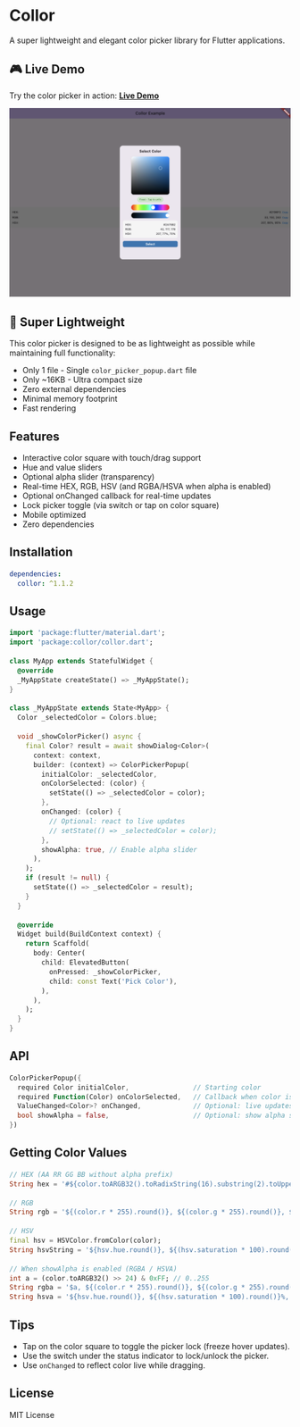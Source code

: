 # Collor

A super lightweight and elegant color picker library for Flutter applications.

## 🎮 Live Demo

Try the color picker in action: **[Live Demo](https://stanislavworldin.github.io/collor/)**

![Collor Color Picker Demo](https://raw.githubusercontent.com/stanislavworldin/collor/main/screenshots/1.png)

## 🚀 Super Lightweight

This color picker is designed to be as lightweight as possible while maintaining full functionality:
- Only 1 file - Single `color_picker_popup.dart` file
- Only ~16KB - Ultra compact size
- Zero external dependencies
- Minimal memory footprint
- Fast rendering

## Features

- Interactive color square with touch/drag support
- Hue and value sliders
- Optional alpha slider (transparency)
- Real-time HEX, RGB, HSV (and RGBA/HSVA when alpha is enabled)
- Optional onChanged callback for real-time updates
- Lock picker toggle (via switch or tap on color square)
- Mobile optimized
- Zero dependencies

## Installation

```yaml
dependencies:
  collor: ^1.1.2
```

## Usage

```dart
import 'package:flutter/material.dart';
import 'package:collor/collor.dart';

class MyApp extends StatefulWidget {
  @override
  _MyAppState createState() => _MyAppState();
}

class _MyAppState extends State<MyApp> {
  Color _selectedColor = Colors.blue;

  void _showColorPicker() async {
    final Color? result = await showDialog<Color>(
      context: context,
      builder: (context) => ColorPickerPopup(
        initialColor: _selectedColor,
        onColorSelected: (color) {
          setState(() => _selectedColor = color);
        },
        onChanged: (color) {
          // Optional: react to live updates
          // setState(() => _selectedColor = color);
        },
        showAlpha: true, // Enable alpha slider
      ),
    );
    if (result != null) {
      setState(() => _selectedColor = result);
    }
  }

  @override
  Widget build(BuildContext context) {
    return Scaffold(
      body: Center(
        child: ElevatedButton(
          onPressed: _showColorPicker,
          child: const Text('Pick Color'),
        ),
      ),
    );
  }
}
```

## API

```dart
ColorPickerPopup({
  required Color initialColor,                // Starting color
  required Function(Color) onColorSelected,   // Callback when color is selected (confirm)
  ValueChanged<Color>? onChanged,             // Optional: live updates while dragging/hovering
  bool showAlpha = false,                     // Optional: show alpha slider (transparency)
})
```

## Getting Color Values

```dart
// HEX (AA RR GG BB without alpha prefix)
String hex = '#${color.toARGB32().toRadixString(16).substring(2).toUpperCase()}';

// RGB
String rgb = '${(color.r * 255).round()}, ${(color.g * 255).round()}, ${(color.b * 255).round()}';

// HSV
final hsv = HSVColor.fromColor(color);
String hsvString = '${hsv.hue.round()}, ${(hsv.saturation * 100).round()}%, ${(hsv.value * 100).round()}%';

// When showAlpha is enabled (RGBA / HSVA)
int a = (color.toARGB32() >> 24) & 0xFF; // 0..255
String rgba = '$a, ${(color.r * 255).round()}, ${(color.g * 255).round()}, ${(color.b * 255).round()}';
String hsva = '${hsv.hue.round()}, ${(hsv.saturation * 100).round()}%, ${(hsv.value * 100).round()}%, ${(100 * (a / 255)).round()}%';
```

## Tips
- Tap on the color square to toggle the picker lock (freeze hover updates).
- Use the switch under the status indicator to lock/unlock the picker.
- Use `onChanged` to reflect color live while dragging.

## License

MIT License